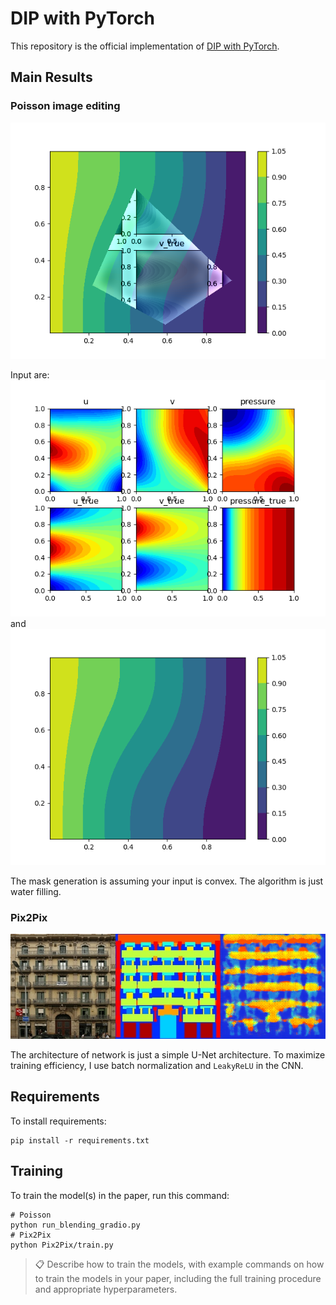 # DIP with PyTorch

This repository is the official implementation of [DIP with PyTorch](https://arxiv.org/abs/2030.12345). 

## Main Results

### Poisson image editing

![](poisson_out.png)

Input are:
![](Figure_1.png)
and
![](Temperature_cb.png)

The mask generation is assuming your input is convex. The algorithm is just water filling.

### Pix2Pix

![](result_3.png)

The architecture of network is just a simple U-Net architecture. To maximize training efficiency, I use
batch normalization and `LeakyReLU` in the CNN.

## Requirements

To install requirements:

```setup
pip install -r requirements.txt
```

## Training

To train the model(s) in the paper, run this command:

```train
# Poisson
python run_blending_gradio.py
# Pix2Pix
python Pix2Pix/train.py
```

>📋  Describe how to train the models, with example commands on how to train the models in your paper, including the full training procedure and appropriate hyperparameters.

